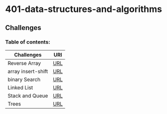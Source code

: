 # 401-data-structures-and-algorithms

## Challenges 


### Table of contents:
| Challenges  | URl |
|---|---|
| Reverse Array | [URL](https://github.com/alaa281997/401-data-structures-and-algorithms/tree/Reverse_Array)  | 
| array insert-shift  |[URL](https://github.com/alaa281997/401-data-structures-and-algorithms/tree/array-insert-shift)   |  
|binary Search   | [URL](https://github.com/alaa281997/401-data-structures-and-algorithms/tree/array-binary-search)  |  
|Linked List   | [URL](https://github.com/alaa281997/401-data-structures-and-algorithms/tree/linked-list)  | 
|Stack and Queue   | [URL](https://github.com/alaa281997/401-data-structures-and-algorithms/tree/linked-list)  | 
|Trees   | [URL](https://github.com/alaa281997/401-data-structures-and-algorithms/tree/tree-fizz-buzz/trees)  | 